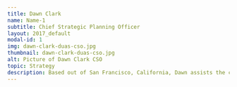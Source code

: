 ```yaml
---
title: Dawn Clark
name: Name-1
subtitle: Chief Strategic Planning Officer
layout: 2017_default
modal-id: 1
img: dawn-clark-duas-cso.jpg
thumbnail: dawn-clark-duas-cso.jpg
alt: Picture of Dawn Clark CSO
topic: Strategy
description: Based out of San Francisco, California, Dawn assists the chief executive officer with developing, communicating, executing, and sustaining strategy. 
---
```

